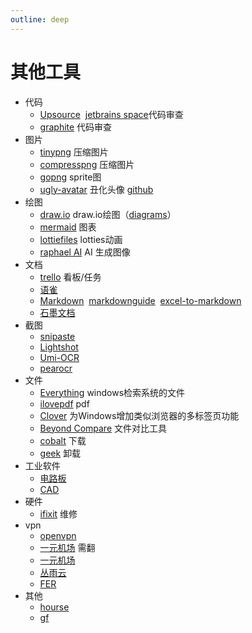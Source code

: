 ```yaml
---
outline: deep
---
```

# 其他工具
- 代码
  - [Upsource](https://www.jetbrains.com/) &nbsp;[jetbrains space](https://www.jetbrains.com/space/)代码审查
  - [graphite](https://graphite.dev/) 代码审查
- 图片
  - [tinypng](https://tinypng.com/) 压缩图片
  - [compresspng](https://compresspng.com/zh/) 压缩图片
  - [gopng](https://alloyteam.github.io/gopng/) sprite图
  - [ugly-avatar](https://txstc55.github.io/ugly-avatar/) 丑化头像 [github](https://github.com/txstc55/ugly-avatar?tab=readme-ov-file)
- 绘图
  - [draw.io](https://www.drawio.com/) draw.io绘图（[diagrams](https://app.diagrams.net/?src=about)）
  - [mermaid](https://mermaid.js.org/intro/) 图表
  - [lottiefiles](https://lottiefiles.com/) lotties动画
  - [raphael AI](https://raphael.app/zh) AI 生成图像
- 文档
  - [trello](https://trello.com/) 看板/任务
  - [语雀](https://www.yuque.com/)
  - [Markdown](https://markdown.com.cn/) &nbsp;[markdownguide](https://www.markdownguide.org/getting-started/) &nbsp;[excel-to-markdown](https://tableconvert.com/excel-to-markdown)
  - [石墨文档](https://shimo.im)
- 截图
  - [snipaste](https://www.snipaste.com/download.html)
  - [Lightshot](https://app.prntscr.com/zh-cn/help.html)
  - [Umi-OCR](https://github.com/hiroi-sora/Umi-OCR?tab=readme-ov-file)
  - [pearocr](https://pearocr.com/#/)
- 文件
  - [Everything](https://www.voidtools.com/zh-cn/) windows检索系统的文件
  - [ilovepdf](https://www.ilovepdf.com/) pdf
  - [Clover](http://cn.ejie.me/) 为Windows增加类似浏览器的多标签页功能
  - [Beyond Compare](https://www.beyondcomparepro.com/) 文件对比工具
  - [cobalt](https://cobalt.tools/) 下载
  - [geek](https://geekuninstaller.com/download) 卸载
- 工业软件
  - [电路板](https://lceda.cn/)
  - [CAD](https://www.onshape.com/en/)
- 硬件
  - [ifixit](https://www.ifixit.com/) 维修
- vpn
  - [openvpn](https://openvpn.net/download-open-vpn/)
  - [一元机场](https://xn--4gq62f52gdss.com/#/login) 需翻
  - [一元机场](https://xn--4gq62f52gdss.ink/#/login)
  - [丛雨云](https://cn.congyu.org/)
  - [FER](https://adlkn.top/home)
- 其他
  - [hourse](https://www.cq315house.com/)
  - [gf](https://github.com/gfriends/gfriends)
